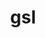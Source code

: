 ---
title: "gsl"
layout: cache
categories: [package, develop]
meta: {"compilers": ["cce@18.0.0", "gcc@11.4.0", "intel-oneapi-compilers@2025.1.0"], "num_specs": 25, "num_specs_by_stack": {"e4s": 6, "e4s-cray-rhel": 5, "e4s-neoverse-v2": 6, "e4s-oneapi": 8, "hep": 6, "root": 25}, "oss": ["rhel8", "ubuntu22.04"], "platforms": ["linux"], "stacks": ["e4s", "e4s-cray-rhel", "e4s-neoverse-v2", "e4s-oneapi", "hep", "root"], "targets": ["neoverse_v2", "x86_64_v3"], "versions": ["2.8"]}
spec_details: [{"compiler": "gcc@11.4.0", "hash": "23n7u55aaelvmt757uaja5rduektktf3", "os": "ubuntu22.04", "platform": "linux", "size": "-", "stacks": ["e4s", "hep", "root"], "target": "x86_64_v3", "variants": ["build_system=autotools", "~external-cblas", "+pic", "+shared"], "versions": ["2.8"]}, {"compiler": "cce@18.0.0", "hash": "3nmqlij4vevjam6snolmm3ilckgspbb5", "os": "rhel8", "platform": "linux", "size": "-", "stacks": ["e4s-cray-rhel", "root"], "target": "x86_64_v3", "variants": ["build_system=autotools", "~external-cblas", "+pic", "+shared"], "versions": ["2.8"]}, {"compiler": "gcc@11.4.0", "hash": "5vdvgahtuwif656kybx3rlr2m4tqfap6", "os": "ubuntu22.04", "platform": "linux", "size": "-", "stacks": ["e4s", "hep", "root"], "target": "x86_64_v3", "variants": ["build_system=autotools", "~external-cblas", "+pic", "+shared"], "versions": ["2.8"]}, {"compiler": "cce@18.0.0", "hash": "6io4xznw6gbvzh3aetf5axgfl3bek5on", "os": "rhel8", "platform": "linux", "size": "-", "stacks": ["e4s-cray-rhel", "root"], "target": "x86_64_v3", "variants": ["build_system=autotools", "~external-cblas", "+pic", "+shared"], "versions": ["2.8"]}, {"compiler": "intel-oneapi-compilers@2025.1.0", "hash": "ahlbmj7hf4w4vd2uwxdsfzxz5a6svdj2", "os": "ubuntu22.04", "platform": "linux", "size": "-", "stacks": ["e4s-oneapi", "root"], "target": "x86_64_v3", "variants": ["build_system=autotools", "~external-cblas", "+pic", "+shared"], "versions": ["2.8"]}, {"compiler": "gcc@11.4.0", "hash": "ajvxijulkhpqgxgvjyq7ct6kefhtartn", "os": "ubuntu22.04", "platform": "linux", "size": "-", "stacks": ["e4s-neoverse-v2", "root"], "target": "neoverse_v2", "variants": ["build_system=autotools", "~external-cblas", "+pic", "+shared"], "versions": ["2.8"]}, {"compiler": "gcc@11.4.0", "hash": "bzzlwlg352hsjeioi22udjesj7s53vrz", "os": "ubuntu22.04", "platform": "linux", "size": "-", "stacks": ["e4s", "hep", "root"], "target": "x86_64_v3", "variants": ["build_system=autotools", "~external-cblas", "+pic", "+shared"], "versions": ["2.8"]}, {"compiler": "intel-oneapi-compilers@2025.1.0", "hash": "dnpgame3keapjzdfqejxptoqnlaek6ft", "os": "ubuntu22.04", "platform": "linux", "size": "-", "stacks": ["e4s-oneapi", "root"], "target": "x86_64_v3", "variants": ["build_system=autotools", "~external-cblas", "+pic", "+shared"], "versions": ["2.8"]}, {"compiler": "gcc@11.4.0", "hash": "eh3uzcyjvwry5r2wdcqphxgwjdt6vk7q", "os": "ubuntu22.04", "platform": "linux", "size": "-", "stacks": ["e4s", "hep", "root"], "target": "x86_64_v3", "variants": ["build_system=autotools", "~external-cblas", "+pic", "+shared"], "versions": ["2.8"]}, {"compiler": "cce@18.0.0", "hash": "eiw5mvzrcwhad6ahc2fpgffk3s4qetxt", "os": "rhel8", "platform": "linux", "size": "-", "stacks": ["e4s-cray-rhel", "root"], "target": "x86_64_v3", "variants": ["build_system=autotools", "~external-cblas", "+pic", "+shared"], "versions": ["2.8"]}, {"compiler": "intel-oneapi-compilers@2025.1.0", "hash": "g6mj42nfqkys5tx3xptph5rcg6wyuozu", "os": "ubuntu22.04", "platform": "linux", "size": "-", "stacks": ["e4s-oneapi", "root"], "target": "x86_64_v3", "variants": ["build_system=autotools", "~external-cblas", "+pic", "+shared"], "versions": ["2.8"]}, {"compiler": "intel-oneapi-compilers@2025.1.0", "hash": "k6x74i3prwatkmmxw2kywqeyxhi5wmev", "os": "ubuntu22.04", "platform": "linux", "size": "-", "stacks": ["e4s-oneapi", "root"], "target": "x86_64_v3", "variants": ["build_system=autotools", "~external-cblas", "+pic", "+shared"], "versions": ["2.8"]}, {"compiler": "intel-oneapi-compilers@2025.1.0", "hash": "kobwn2hcooqce5dcsuubis6rmhuey7f6", "os": "ubuntu22.04", "platform": "linux", "size": "-", "stacks": ["e4s-oneapi", "root"], "target": "x86_64_v3", "variants": ["build_system=autotools", "~external-cblas", "+pic", "+shared"], "versions": ["2.8"]}, {"compiler": "gcc@11.4.0", "hash": "lhn6dflixtlv2p7ztzphmtdewu653qyr", "os": "ubuntu22.04", "platform": "linux", "size": "-", "stacks": ["e4s-neoverse-v2", "root"], "target": "neoverse_v2", "variants": ["build_system=autotools", "~external-cblas", "+pic", "+shared"], "versions": ["2.8"]}, {"compiler": "gcc@11.4.0", "hash": "mtqfsl5tfsigyx7ntaxlpro2vm65xcrc", "os": "ubuntu22.04", "platform": "linux", "size": "-", "stacks": ["e4s", "hep", "root"], "target": "x86_64_v3", "variants": ["build_system=autotools", "~external-cblas", "+pic", "+shared"], "versions": ["2.8"]}, {"compiler": "gcc@11.4.0", "hash": "mwvhvh64gqudryb5b2d6kziuw4wj2qm7", "os": "ubuntu22.04", "platform": "linux", "size": "-", "stacks": ["e4s", "hep", "root"], "target": "x86_64_v3", "variants": ["build_system=autotools", "~external-cblas", "+pic", "+shared"], "versions": ["2.8"]}, {"compiler": "gcc@11.4.0", "hash": "pfpxpbwacnjz7uhkbacvz3hcnplscgvj", "os": "ubuntu22.04", "platform": "linux", "size": "-", "stacks": ["e4s-neoverse-v2", "root"], "target": "neoverse_v2", "variants": ["build_system=autotools", "~external-cblas", "+pic", "+shared"], "versions": ["2.8"]}, {"compiler": "cce@18.0.0", "hash": "ppzu7my4hpocl52zcm23mwnw2lr6lxgy", "os": "rhel8", "platform": "linux", "size": "-", "stacks": ["e4s-cray-rhel", "root"], "target": "x86_64_v3", "variants": ["build_system=autotools", "~external-cblas", "+pic", "+shared"], "versions": ["2.8"]}, {"compiler": "intel-oneapi-compilers@2025.1.0", "hash": "s6dwx2lwzfht7wbellqwkr5rt4ltp7wf", "os": "ubuntu22.04", "platform": "linux", "size": "-", "stacks": ["e4s-oneapi", "root"], "target": "x86_64_v3", "variants": ["build_system=autotools", "~external-cblas", "+pic", "+shared"], "versions": ["2.8"]}, {"compiler": "intel-oneapi-compilers@2025.1.0", "hash": "snk2i2qhs5on2i3m3ddtm2awjqdh5zya", "os": "ubuntu22.04", "platform": "linux", "size": "-", "stacks": ["e4s-oneapi", "root"], "target": "x86_64_v3", "variants": ["build_system=autotools", "~external-cblas", "+pic", "+shared"], "versions": ["2.8"]}, {"compiler": "gcc@11.4.0", "hash": "uvhfa7zniivzygelvhawhso55qg6r4yg", "os": "ubuntu22.04", "platform": "linux", "size": "-", "stacks": ["e4s-neoverse-v2", "root"], "target": "neoverse_v2", "variants": ["build_system=autotools", "~external-cblas", "+pic", "+shared"], "versions": ["2.8"]}, {"compiler": "intel-oneapi-compilers@2025.1.0", "hash": "vnzebbk2v3ypmmqx7jzg6kousy2w2ksu", "os": "ubuntu22.04", "platform": "linux", "size": "-", "stacks": ["e4s-oneapi", "root"], "target": "x86_64_v3", "variants": ["build_system=autotools", "~external-cblas", "+pic", "+shared"], "versions": ["2.8"]}, {"compiler": "gcc@11.4.0", "hash": "xehydb75pqv3xm4es6tcc6kezghmfy2p", "os": "ubuntu22.04", "platform": "linux", "size": "-", "stacks": ["e4s-neoverse-v2", "root"], "target": "neoverse_v2", "variants": ["build_system=autotools", "~external-cblas", "+pic", "+shared"], "versions": ["2.8"]}, {"compiler": "cce@18.0.0", "hash": "y64swjvq3jyu4dbcnl2rqth5pidvnnym", "os": "rhel8", "platform": "linux", "size": "-", "stacks": ["e4s-cray-rhel", "root"], "target": "x86_64_v3", "variants": ["build_system=autotools", "~external-cblas", "+pic", "+shared"], "versions": ["2.8"]}, {"compiler": "gcc@11.4.0", "hash": "zs75ruofnbqjwozivihppxyexborvcpx", "os": "ubuntu22.04", "platform": "linux", "size": "-", "stacks": ["e4s-neoverse-v2", "root"], "target": "neoverse_v2", "variants": ["build_system=autotools", "~external-cblas", "+pic", "+shared"], "versions": ["2.8"]}]
---